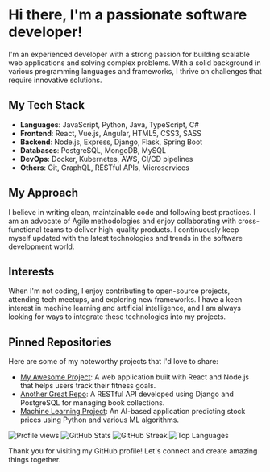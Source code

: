 # Hi there, I'm a passionate software developer!

I'm an experienced developer with a strong passion for building scalable web applications and solving complex problems. With a solid background in various programming languages and frameworks, I thrive on challenges that require innovative solutions.

## My Tech Stack
- **Languages**: JavaScript, Python, Java, TypeScript, C#
- **Frontend**: React, Vue.js, Angular, HTML5, CSS3, SASS
- **Backend**: Node.js, Express, Django, Flask, Spring Boot
- **Databases**: PostgreSQL, MongoDB, MySQL
- **DevOps**: Docker, Kubernetes, AWS, CI/CD pipelines
- **Others**: Git, GraphQL, RESTful APIs, Microservices

## My Approach
I believe in writing clean, maintainable code and following best practices. I am an advocate of Agile methodologies and enjoy collaborating with cross-functional teams to deliver high-quality products. I continuously keep myself updated with the latest technologies and trends in the software development world.

## Interests
When I'm not coding, I enjoy contributing to open-source projects, attending tech meetups, and exploring new frameworks. I have a keen interest in machine learning and artificial intelligence, and I am always looking for ways to integrate these technologies into my projects.

## Pinned Repositories
Here are some of my noteworthy projects that I'd love to share:
- [My Awesome Project](https://github.com/antontoma818/my-awesome-project): A web application built with React and Node.js that helps users track their fitness goals.
- [Another Great Repo](https://github.com/antontoma818/another-great-repo): A RESTful API developed using Django and PostgreSQL for managing book collections.
- [Machine Learning Project](https://github.com/antontoma818/machine-learning-project): An AI-based application predicting stock prices using Python and various ML algorithms.

![Profile views](https://komarev.com/ghpvc/?username=antontoma818)
![GitHub Stats](https://github-readme-stats.vercel.app/api?username=antontoma818&show_icons=true&count_private=true&theme=dark)
![GitHub Streak](https://github-readme-streak-stats.herokuapp.com/?user=antontoma818&theme=dark)
![Top Languages](https://github-readme-stats.vercel.app/api/top-langs/?username=antontoma818&layout=compact&theme=dark)

Thank you for visiting my GitHub profile! Let's connect and create amazing things together.
